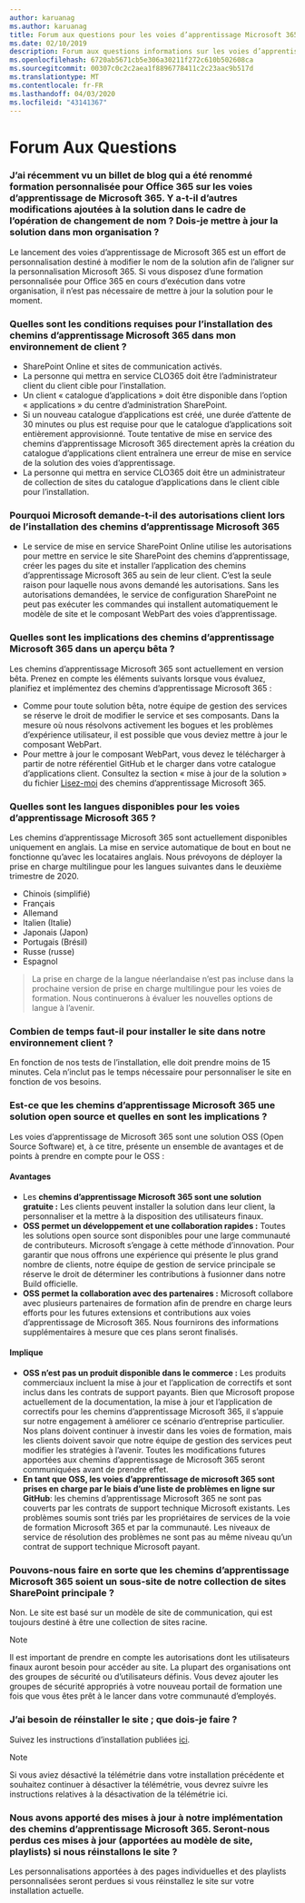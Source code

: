 ```yaml
---
author: karuanag
ms.author: karuanag
title: Forum aux questions pour les voies d’apprentissage Microsoft 365
ms.date: 02/10/2019
description: Forum aux questions informations sur les voies d’apprentissage Microsoft 365
ms.openlocfilehash: 6720ab5671cb5e306a30211f272c610b502608ca
ms.sourcegitcommit: 00307c0c2c2aea1f8896778411c2c23aac9b517d
ms.translationtype: MT
ms.contentlocale: fr-FR
ms.lasthandoff: 04/03/2020
ms.locfileid: "43141367"
---
```

# <a name="frequently-asked-questions"></a>Forum Aux Questions

### <a name="i-recently-saw-a-blog-post-that-custom-learning-for-office-365-is-being-renamed-to-microsoft-365-learning-pathways-are-there-other-changes-being-added-to-the-solution-as-part-of-the-renaming-effort-should-i-update-the-solution-in-my-organization"></a>J’ai récemment vu un billet de blog qui a été renommé formation personnalisée pour Office 365 sur les voies d’apprentissage de Microsoft 365. Y a-t-il d’autres modifications ajoutées à la solution dans le cadre de l’opération de changement de nom ? Dois-je mettre à jour la solution dans mon organisation ?

Le lancement des voies d’apprentissage de Microsoft 365 est un effort de personnalisation destiné à modifier le nom de la solution afin de l’aligner sur la personnalisation Microsoft 365. Si vous disposez d’une formation personnalisée pour Office 365 en cours d’exécution dans votre organisation, il n’est pas nécessaire de mettre à jour la solution pour le moment.  

### <a name="what-are-the-requirements-for-installing-microsoft-365-learning-pathways-into-my-tenant-environment"></a>Quelles sont les conditions requises pour l’installation des chemins d’apprentissage Microsoft 365 dans mon environnement de client ?

- SharePoint Online et sites de communication activés.
- La personne qui mettra en service CLO365 doit être l’administrateur client du client cible pour l’installation.
- Un client « catalogue d’applications » doit être disponible dans l’option « applications » du centre d’administration SharePoint.
- Si un nouveau catalogue d’applications est créé, une durée d’attente de 30 minutes ou plus est requise pour que le catalogue d’applications soit entièrement approvisionné. Toute tentative de mise en service des chemins d’apprentissage Microsoft 365 directement après la création du catalogue d’applications client entraînera une erreur de mise en service de la solution des voies d’apprentissage. 
- La personne qui mettra en service CLO365 doit être un administrateur de collection de sites du catalogue d’applications dans le client cible pour l’installation.

### <a name="why-is-microsoft-asking-for-tenant-permissions-when-installing-microsoft-365-learning-pathways"></a>Pourquoi Microsoft demande-t-il des autorisations client lors de l’installation des chemins d’apprentissage Microsoft 365 

- Le service de mise en service SharePoint Online utilise les autorisations pour mettre en service le site SharePoint des chemins d’apprentissage, créer les pages du site et installer l’application des chemins d’apprentissage Microsoft 365 au sein de leur client. C’est la seule raison pour laquelle nous avons demandé les autorisations. Sans les autorisations demandées, le service de configuration SharePoint ne peut pas exécuter les commandes qui installent automatiquement le modèle de site et le composant WebPart des voies d’apprentissage. 

### <a name="what-are-the-implications-of-microsoft-365-learning-pathways-being-in-a-beta-preview"></a>Quelles sont les implications des chemins d’apprentissage Microsoft 365 dans un aperçu bêta ? 

Les chemins d’apprentissage Microsoft 365 sont actuellement en version bêta. Prenez en compte les éléments suivants lorsque vous évaluez, planifiez et implémentez des chemins d’apprentissage Microsoft 365 :

- Comme pour toute solution bêta, notre équipe de gestion des services se réserve le droit de modifier le service et ses composants. Dans la mesure où nous résolvons activement les bogues et les problèmes d’expérience utilisateur, il est possible que vous deviez mettre à jour le composant WebPart.
- Pour mettre à jour le composant WebPart, vous devez le télécharger à partir de notre référentiel GitHub et le charger dans votre catalogue d’applications client. Consultez la section « mise à jour de la solution » du fichier [Lisez-moi](https://github.com/pnp/custom-learning-office-365/blob/master/README.md) des chemins d’apprentissage Microsoft 365. 

### <a name="what-languages-is-microsoft-365-learning-pathways-available-in"></a>Quelles sont les langues disponibles pour les voies d’apprentissage Microsoft 365 ?

Les chemins d’apprentissage Microsoft 365 sont actuellement disponibles uniquement en anglais. La mise en service automatique de bout en bout ne fonctionne qu’avec les locataires anglais. Nous prévoyons de déployer la prise en charge multilingue pour les langues suivantes dans le deuxième trimestre de 2020. 

- Chinois (simplifié) 
- Français  
- Allemand 
- Italien (Italie) 
- Japonais (Japon)  
- Portugais (Brésil) 
- Russe (russe)  
- Espagnol 

> La prise en charge de la langue néerlandaise n’est pas incluse dans la prochaine version de prise en charge multilingue pour les voies de formation. Nous continuerons à évaluer les nouvelles options de langue à l’avenir.

### <a name="how-long-will-it-take-to-install-the-site-in-our-tenant-environment"></a>Combien de temps faut-il pour installer le site dans notre environnement client ?

En fonction de nos tests de l’installation, elle doit prendre moins de 15 minutes. Cela n’inclut pas le temps nécessaire pour personnaliser le site en fonction de vos besoins.

### <a name="is-microsoft-365-learning-pathways-an-open-source-solution-and-what-are-the-implications"></a>Est-ce que les chemins d’apprentissage Microsoft 365 une solution open source et quelles en sont les implications ?

Les voies d’apprentissage de Microsoft 365 sont une solution OSS (Open Source Software) et, à ce titre, présente un ensemble de avantages et de points à prendre en compte pour le OSS :

#### <a name="benefits"></a>Avantages 
- Les **chemins d’apprentissage Microsoft 365 sont une solution gratuite :** Les clients peuvent installer la solution dans leur client, la personnaliser et la mettre à la disposition des utilisateurs finaux.
- **OSS permet un développement et une collaboration rapides :**  Toutes les solutions open source sont disponibles pour une large communauté de contributeurs.  Microsoft s’engage à cette méthode d’innovation.  Pour garantir que nous offrons une expérience qui présente le plus grand nombre de clients, notre équipe de gestion de service principale se réserve le droit de déterminer les contributions à fusionner dans notre Build officielle.  
- **OSS permet la collaboration avec des partenaires :** Microsoft collabore avec plusieurs partenaires de formation afin de prendre en charge leurs efforts pour les futures extensions et contributions aux voies d’apprentissage de Microsoft 365. Nous fournirons des informations supplémentaires à mesure que ces plans seront finalisés. 
    
#### <a name="implications"></a>Implique
- **OSS n’est pas un produit disponible dans le commerce :** Les produits commerciaux incluent la mise à jour et l’application de correctifs et sont inclus dans les contrats de support payants. Bien que Microsoft propose actuellement de la documentation, la mise à jour et l’application de correctifs pour les chemins d’apprentissage Microsoft 365, il s’appuie sur notre engagement à améliorer ce scénario d’entreprise particulier. Nos plans doivent continuer à investir dans les voies de formation, mais les clients doivent savoir que notre équipe de gestion des services peut modifier les stratégies à l’avenir. Toutes les modifications futures apportées aux chemins d’apprentissage de Microsoft 365 seront communiquées avant de prendre effet. 
- **En tant que OSS, les voies d’apprentissage de microsoft 365 sont prises en charge par le biais d’une liste de problèmes en ligne sur GitHub**: les chemins d’apprentissage Microsoft 365 ne sont pas couverts par les contrats de support technique Microsoft existants. Les problèmes soumis sont triés par les propriétaires de services de la voie de formation Microsoft 365 et par la communauté. Les niveaux de service de résolution des problèmes ne sont pas au même niveau qu’un contrat de support technique Microsoft payant.  

### <a name="can-we-make-the-microsoft-365-learning-pathways-a-subsite-of-our-primary-sharepoint-site-collection"></a>Pouvons-nous faire en sorte que les chemins d’apprentissage Microsoft 365 soient un sous-site de notre collection de sites SharePoint principale ?

Non. Le site est basé sur un modèle de site de communication, qui est toujours destiné à être une collection de sites racine.

> [!NOTE]
> Il est important de prendre en compte les autorisations dont les utilisateurs finaux auront besoin pour accéder au site. La plupart des organisations ont des groupes de sécurité ou d’utilisateurs définis. Vous devez ajouter les groupes de sécurité appropriés à votre nouveau portail de formation une fois que vous êtes prêt à le lancer dans votre communauté d’employés.

### <a name="i-need-to-reinstall-the-site-what-should-i-do"></a>J’ai besoin de réinstaller le site ; que dois-je faire ?

Suivez les instructions d’installation publiées [ici](custom_provision.md).

> [!NOTE]
> Si vous aviez désactivé la télémétrie dans votre installation précédente et souhaitez continuer à désactiver la télémétrie, vous devrez suivre les instructions relatives à la désactivation de la télémétrie ici.

### <a name="we-made-updates-to-our-implementation-of-microsoft-365-learning-pathways-will-we-lose-these-updates-made-to-site-template-playlists-if-we-reinstall-the-site"></a>Nous avons apporté des mises à jour à notre implémentation des chemins d’apprentissage Microsoft 365. Seront-nous perdus ces mises à jour (apportées au modèle de site, playlists) si nous réinstallons le site ?

Les personnalisations apportées à des pages individuelles et des playlists personnalisées seront perdues si vous réinstallez le site sur votre installation actuelle.  